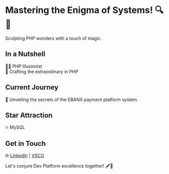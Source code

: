 # Mastering the Enigma of Systems! 🔍🐘

Sculpting PHP wonders with a touch of magic.

## In a Nutshell

👨‍💻 PHP Illusionist  
🌟 Crafting the extraordinary in PHP

## Current Journey

🚀 Unveiling the secrets of the EBANX payment platform system.

## Star Attraction

🔥 MySQL

## Get in Touch

🌐 [LinkedIn]([https://www.linkedin.com/in/yourusername/](https://www.linkedin.com/in/felipeshiwu/)) | [VSCO](vsco.co/mydearcoffeeshop)

Let's conjure Dev Platform excellence together! 🖋️🎩

